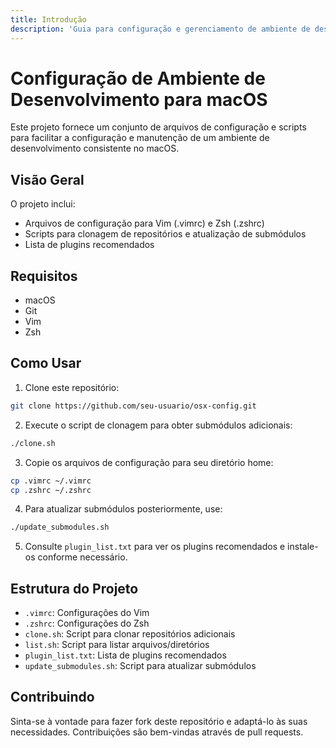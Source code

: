 ```yaml
---
title: Introdução
description: 'Guia para configuração e gerenciamento de ambiente de desenvolvimento no macOS'
---
```


# Configuração de Ambiente de Desenvolvimento para macOS

Este projeto fornece um conjunto de arquivos de configuração e scripts para facilitar a configuração e manutenção de um ambiente de desenvolvimento consistente no macOS.

## Visão Geral

O projeto inclui:

- Arquivos de configuração para Vim (.vimrc) e Zsh (.zshrc)
- Scripts para clonagem de repositórios e atualização de submódulos
- Lista de plugins recomendados

## Requisitos

- macOS
- Git
- Vim
- Zsh

## Como Usar

1. Clone este repositório:

```bash
git clone https://github.com/seu-usuario/osx-config.git
```

2. Execute o script de clonagem para obter submódulos adicionais:

```bash
./clone.sh
```

3. Copie os arquivos de configuração para seu diretório home:

```bash
cp .vimrc ~/.vimrc
cp .zshrc ~/.zshrc
```

4. Para atualizar submódulos posteriormente, use:

```bash
./update_submodules.sh
```

5. Consulte `plugin_list.txt` para ver os plugins recomendados e instale-os conforme necessário.

## Estrutura do Projeto

- `.vimrc`: Configurações do Vim
- `.zshrc`: Configurações do Zsh
- `clone.sh`: Script para clonar repositórios adicionais
- `list.sh`: Script para listar arquivos/diretórios
- `plugin_list.txt`: Lista de plugins recomendados
- `update_submodules.sh`: Script para atualizar submódulos

## Contribuindo

Sinta-se à vontade para fazer fork deste repositório e adaptá-lo às suas necessidades. Contribuições são bem-vindas através de pull requests.